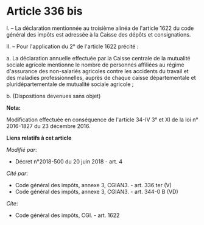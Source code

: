 # Article 336 bis

I. – La déclaration mentionnée au troisième alinéa de l'article 1622 du code général des impôts est adressée à la Caisse des
dépôts et consignations.

II. – Pour l'application du 2° de l'article 1622 précité :

a. La déclaration annuelle effectuée par la Caisse centrale de la mutualité sociale agricole mentionne le nombre de personnes
affiliées au régime d'assurance des non-salariés agricoles contre les accidents du travail et des maladies professionnelles,
auprès de chaque caisse départementale et pluridépartementale de mutualité sociale agricole ;

b. (Dispositions devenues sans objet)

**Nota:**

Modification effectuée en conséquence de l'article 34-IV 3° et XI de la loi n° 2016-1827 du 23 décembre 2016.

**Liens relatifs à cet article**

_Modifié par_:

  - Décret n°2018-500 du 20 juin 2018 - art. 4

_Cité par_:

  - Code général des impôts, annexe 3, CGIAN3. - art. 336 ter (V)
  - Code général des impôts, annexe 3, CGIAN3. - art. 344-0 B (VD)

_Cite_:

  - Code général des impôts, CGI. - art. 1622
